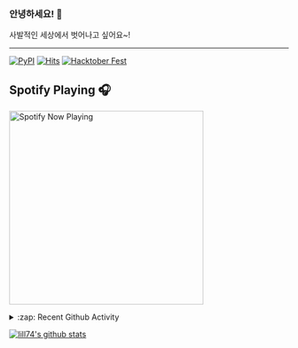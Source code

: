### 안녕하세요! 👋
사발적인 세상에서 벗어나고 싶어요~!

---

[![PyPI](https://img.shields.io/badge/pypi-EduKit-brightgreen)](https://pypi.org/project/EduKit/)
[![Hits](https://hits.seeyoufarm.com/api/count/incr/badge.svg?url=https%3A%2F%2Fgithub.com%2Flill74&count_bg=%2379C83D&title_bg=%23555555&icon=&icon_color=%23E7E7E7&title=hits&edge_flat=false)](https://hits.seeyoufarm.com)
[![Hacktober Fest](https://camo.githubusercontent.com/9f0b298ccd9e6d7acfcf900756e39583aeec551e/68747470733a2f2f696d672e736869656c64732e696f2f62616467652f6861636b746f626572666573742d323032302d677265656e)](http://www.hacktoberfestkorea.com/)

## Spotify Playing 🎧
[<img src="https://spotify-now-playing.lill74.vercel.app/api/spotify-playing" alt="Spotify Now Playing" width="350" />](https://open.spotify.com/user/lill74)


<details>
  <summary>:zap: Recent Github Activity</summary>
  
<!--START_SECTION:activity-->
1. 🎉 Merged PR [#2](https://github.com/lill74/hacktoberfestkorea/pull/2) in [lill74/hacktoberfestkorea](https://github.com/lill74/hacktoberfestkorea)
2. 💪 Opened PR [#2](https://github.com/lill74/hacktoberfestkorea/pull/2) in [lill74/hacktoberfestkorea](https://github.com/lill74/hacktoberfestkorea)
3. 🗣 Commented on [#5](https://github.com/phg98/hacktoberfestkorea/issues/5) in [phg98/hacktoberfestkorea](https://github.com/phg98/hacktoberfestkorea)
4. 🎉 Merged PR [#1](https://github.com/lill74/hacktoberfestkorea/pull/1) in [lill74/hacktoberfestkorea](https://github.com/lill74/hacktoberfestkorea)
5. 💪 Opened PR [#1](https://github.com/lill74/hacktoberfestkorea/pull/1) in [lill74/hacktoberfestkorea](https://github.com/lill74/hacktoberfestkorea)
<!--END_SECTION:activity-->

</details>

[![lill74's github stats](https://github-readme-stats.vercel.app/api?username=lill74)](https://github.com/anuraghazra/github-readme-stats)
